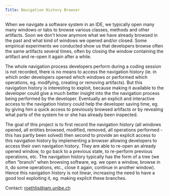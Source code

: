 ```yaml
---
Title: Navigation History Browser
---
```


When we navigate a software system in an IDE, we typically open many many windows or tabs to browse various classes, methods and other artifacts. Soon we don't know anymore what we have already browsed in the past and what kind of windows we opened and/or closed. Some empirical experiments we conducted show us that developers browse often the same artifacts several times, often by closing the window containing the artifact and re-open it again after a while.

The whole navigation process developers perform during a coding session is not recorded, there is no means to access the navigation history (ie. in which order developers opened which windows or performed which operations, eg. modifying, creating or removing artifacts). But this navigation history is interesting to exploit, because making it available to the developer could give a much better insight into the the navigation process being performed by the developer. Eventually an explicit and interactive access to the navigation history could help the developer saving time, eg. by giving him a quick access to previously browsed artifacts or by revealing what parts of the system he or she has already been inspected.

The goal of this project is to first record the navigation history (all windows opened, all entities browsed, modified, removed, all operations performed - this has partly been solved) then second to provide an explicit access to this navigation history by implementing a browser allowing developers to access their own navigation history. They are able to re-open an already opened window, to go back to a previous state, to re-perform previous operations, etc. The navigation history typically has the form of a tree (we often "branch" when browsing software, eg. we open a window, browse in it, do some operations, etc., close it again, continue in another window). Hence this navigation history is not linear, increasing the need to have a good tool exploiting it, eg. making explicit these branches.

Contact: <a href="mailto:roethlis@iam.unibe.ch">roethlis@iam.unibe.ch</a>

